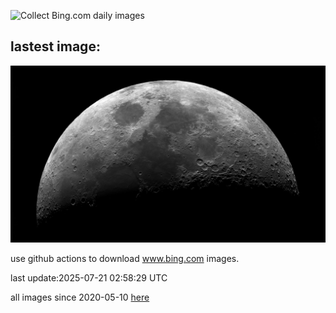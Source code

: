 ![Collect Bing.com daily images](https://github.com/counter2015/bing-daily-images/workflows/Collect%20Bing.com%20daily%20images/badge.svg)
## lastest image:
![](images/img.jpg)

use github actions to download www.bing.com images.

last update:2025-07-21 02:58:29 UTC

all images since 2020-05-10 [here](https://github.com/counter2015/bing-daily-images/tree/master/images) 
